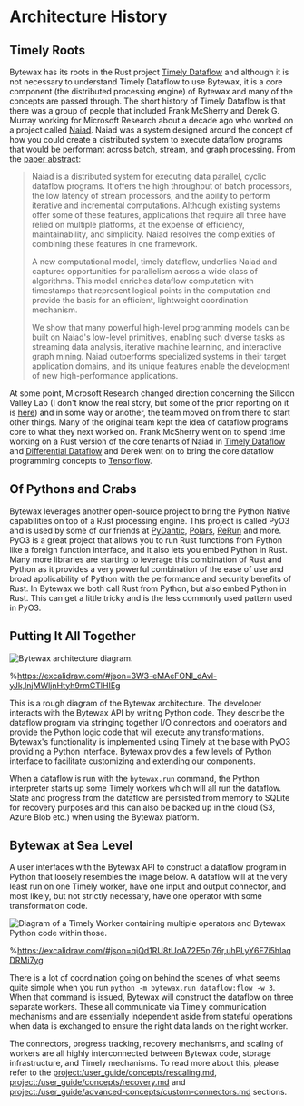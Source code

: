 # Architecture History

## Timely Roots

Bytewax has its roots in the Rust project [Timely
Dataflow](https://github.com/TimelyDataflow/timely-dataflow) and
although it is not necessary to understand Timely Dataflow to use
Bytewax, it is a core component (the distributed processing engine) of
Bytewax and many of the concepts are passed through. The short history
of Timely Dataflow is that there was a group of people that included
Frank McSherry and Derek G. Murray working for Microsoft Research
about a decade ago who worked on a project called
[Naiad](https://www.youtube.com/watch?v=yyhMI9r0A9E). Naiad was a
system designed around the concept of how you could create a
distributed system to execute dataflow programs that would be
performant across batch, stream, and graph processing. From the [paper
abstract](https://dl.acm.org/doi/10.1145/2517349.2522738):

> Naiad is a distributed system for executing data parallel, cyclic
> dataflow programs. It offers the high throughput of batch
> processors, the low latency of stream processors, and the ability to
> perform iterative and incremental computations. Although existing
> systems offer some of these features, applications that require all
> three have relied on multiple platforms, at the expense of
> efficiency, maintainability, and simplicity. Naiad resolves the
> complexities of combining these features in one framework.
>
> A new computational model, timely dataflow, underlies Naiad and
> captures opportunities for parallelism across a wide class of
> algorithms. This model enriches dataflow computation with timestamps
> that represent logical points in the computation and provide the
> basis for an efficient, lightweight coordination mechanism.
>
> We show that many powerful high-level programming models can be
> built on Naiad's low-level primitives, enabling such diverse tasks
> as streaming data analysis, iterative machine learning, and
> interactive graph mining. Naiad outperforms specialized systems in
> their target application domains, and its unique features enable the
> development of new high-performance applications.

At some point, Microsoft Research changed direction concerning the
Silicon Valley Lab (I don't know the real story, but some of the prior
reporting on it is
[here](https://www.vox.com/2014/9/18/11631044/microsoft-shuts-down-silicon-valley-research-lab-amid-broader-layoffs))
and in some way or another, the team moved on from there to start
other things. Many of the original team kept the idea of dataflow
programs core to what they next worked on. Frank McSherry went on to
spend time working on a Rust version of the core tenants of Naiad in
[Timely Dataflow](https://github.com/TimelyDataflow/timely-dataflow)
and [Differential
Dataflow](https://github.com/TimelyDataflow/differential-dataflow) and
Derek went on to bring the core dataflow programming concepts to
[Tensorflow](https://github.com/tensorflow/tensorflow).

## Of Pythons and Crabs

Bytewax leverages another open-source project to bring the Python
Native capabilities on top of a Rust processing engine. This project
is called PyO3 and is used by some of our friends at
[PyDantic](https://github.com/pydantic/pydantic-core),
[Polars](https://github.com/pola-rs/polars),
[ReRun](https://github.com/rerun-io/rerun) and more. PyO3 is a great
project that allows you to run Rust functions from Python like a
foreign function interface, and it also lets you embed Python in Rust.
Many more libraries are starting to leverage this combination of Rust
and Python as it provides a very powerful combination of the ease of
use and broad applicability of Python with the performance and
security benefits of Rust. In Bytewax we both call Rust from Python,
but also embed Python in Rust. This can get a little tricky and is the
less commonly used pattern used in PyO3.

## Putting It All Together

![Bytewax architecture diagram.](/assets/arch-diagram.svg)

%https://excalidraw.com/#json=3W3-eMAeFONI_dAvl-yJk,lnjMWljnHtyh9rmCTlHIEg

This is a rough diagram of the Bytewax architecture. The developer
interacts with the Bytewax API by writing Python code. They describe
the dataflow program via stringing together I/O connectors and
operators and provide the Python logic code that will execute any
transformations. Bytewax's functionality is implemented using Timely
at the base with PyO3 providing a Python interface. Bytewax provides a
few levels of Python interface to facilitate customizing and extending
our components.

When a dataflow is run with the `bytewax.run` command, the Python
interpreter starts up some Timely workers which will all run the
dataflow. State and progress from the dataflow are persisted from
memory to SQLite for recovery purposes and this can also be backed up
in the cloud (S3, Azure Blob etc.) when using the Bytewax platform.

## Bytewax at Sea Level

A user interfaces with the Bytewax API to construct a dataflow program
in Python that loosely resembles the image below. A dataflow will at
the very least run on one Timely worker, have one input and output
connector, and most likely, but not strictly necessary, have one
operator with some transformation code.

![Diagram of a Timely Worker containing multiple operators and Bytewax
Python code within those.](/assets/timely-worker.svg)

%https://excalidraw.com/#json=qiQd1RU8tUoA72E5nj76r,uhPLyY6F7i5hIaqDRMi7yg

There is a lot of coordination going on behind the scenes of what
seems quite simple when you run `python -m bytewax.run dataflow:flow
-w 3`. When that command is issued, Bytewax will construct the
dataflow on three separate workers. These all communicate via Timely
communication mechanisms and are essentially independent aside from
stateful operations when data is exchanged to ensure the right data
lands on the right worker.

The connectors, progress tracking, recovery mechanisms, and scaling of
workers are all highly interconnected between Bytewax code, storage
infrastructure, and Timely mechanisms. To read more about this, please
refer to the <project:/user_guide/concepts/rescaling.md>,
<project:/user_guide/concepts/recovery.md> and
<project:/user_guide/advanced-concepts/custom-connectors.md> sections.
